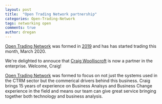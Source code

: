 ```yaml
---
layout: post
title:  "Open Trading Network partnership"
categories: Open-Trading-Network
tags: networking open
comments: true
author: dregan
---
```


[Open Trading Network] was formed in [2019](open-trading-network/2019/08/01/setup-otn/) and has has started trading this month, March 2020.

We're delighted to annouce that [Craig Woolliscroft] is now a partner in the enterprise. Welcome, Craig!

<!--more-->

[Open Trading Network] was formed to focus on not just the systems used in the CTRM sector but the commerical drivers behind this business. Craig brings 15 years of experience on Business Analsys and Business Change experience in the field and means our team can give great service bringing together both technology and business analysis.

[Open Trading Network]: {{site.url}}
[Craig Woolliscroft]: https://www.linkedin.com/in/craig-woolliscroft-8122109/
